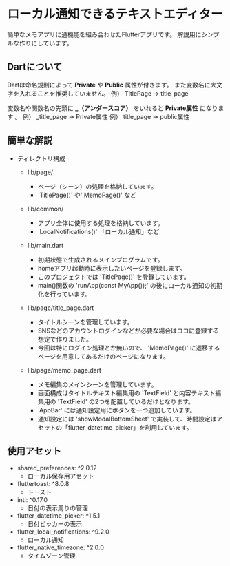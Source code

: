 # ローカル通知できるテキストエディター
簡単なメモアプリに通機能を組み合わせたFlutterアプリです。 
解説用にシンプルな作りにしています。 
 
## Dartについて
Dartは命名規則によって **Private** や **Public** 属性が付きます。 
また変数名に大文字を入れることを推奨していません。 
例） TitlePage → title_page 
 
変数名や関数名の先頭に **_（アンダースコア）** をいれると **Private属性** になります 。
例） _title_page → Private属性 
例） title_page → public属性 
 
## 簡単な解説
- ディレクトリ構成
    - lib/page/
        - ページ（シーン）の処理を格納しています。
        -  'TitlePage()' や' MemoPage()' など

    - lib/common/
        - アプリ全体に使用する処理を格納しています。
        -  'LocalNotifications()' 「ローカル通知」など

    - lib/main.dart
        - 初期状態で生成されるメインプログラムです。
        - homeアプリ起動時に表示したいページを登録します。
        - このプロジェクトでは 'TitlePage()' を登録しています。
        - main()関数の 'runApp(const MyApp());' の後にローカル通知の初期化を行っています。

    - lib/page/title_page.dart
        - タイトルシーンを管理しています。
        - SNSなどのアカウントログインなどが必要な場合はココに登録する想定で作りました。
        - 今回は特にログイン処理とか無いので、 'MemoPage()' に遷移するページを用意してあるだけのページになります。

    - lib/page/memo_page.dart
        - メモ編集のメインシーンを管理しています。
        - 画面構成はタイトルテキスト編集用の 'TextField' と内容テキスト編集用の 'TextField' の2つを配置しているだけとなります。
        -  'AppBar' には通知設定用にボタンを一つ追加しています。
        - 通知設定には 'showModalBottomSheet' で実装して、時間設定はアセットの「flutter_datetime_picker」を利用しています。

## 使用アセット
- shared_preferences: ^2.0.12 
    - ローカル保存用アセット
- fluttertoast: ^8.0.8 
    - トースト
- intl: ^0.17.0 
    - 日付の表示周りの管理
- flutter_datetime_picker: ^1.5.1 
    - 日付ピッカーの表示
- flutter_local_notifications: ^9.2.0 
    - ローカル通知
- flutter_native_timezone: ^2.0.0 
    - タイムゾーン管理
